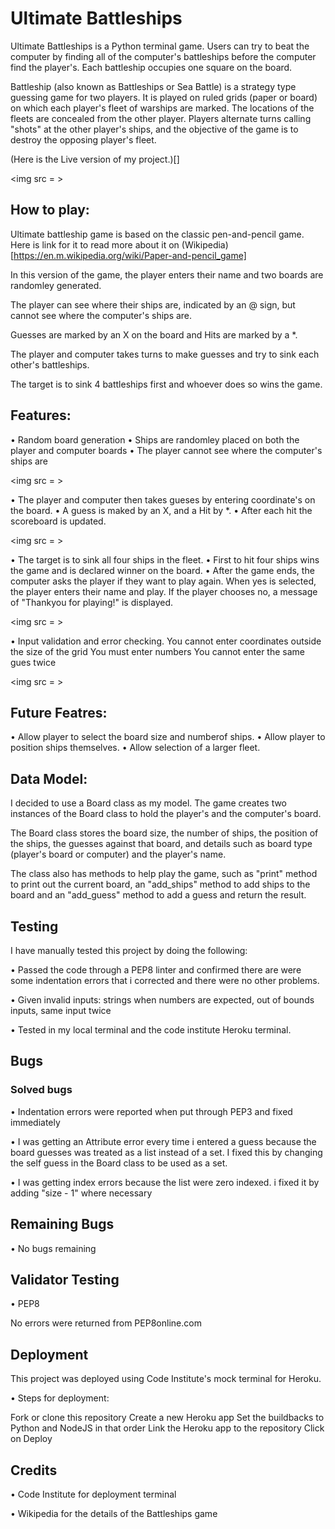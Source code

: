 # Ultimate Battleships

Ultimate Battleships is a Python terminal game. Users can try to beat the computer by finding all of the computer's battleships before the computer find the player's. Each battleship occupies one square on the board.

Battleship (also known as Battleships or Sea Battle) is a strategy type guessing game for two players. It is played on ruled grids (paper or board) on which each player's fleet of warships are marked. The locations of the fleets are concealed from the other player. Players alternate turns calling "shots" at the other player's ships, and the objective of the game is to destroy the opposing player's fleet.

(Here is the Live version of my project.)[]

<img src = >

## How to play:

Ultimate battleship game is based on the classic pen-and-pencil game. Here is link for it to read more about it on (Wikipedia)[https://en.m.wikipedia.org/wiki/Paper-and-pencil_game]

In this version of the game, the player enters their name and two boards are randomley generated.

The player can see where their ships are, indicated by an @ sign, but cannot see where the computer's ships are.

Guesses are marked by an X on the board and Hits are marked by a *.

The player and computer takes turns to make guesses and try to sink each other's battleships.

The target is to sink 4 battleships first and whoever does so wins the game. 


## Features:

• Random board generation
• Ships are randomley placed on both the player and computer boards
• The player cannot see where the computer's ships are

<img src = >

• The player and computer then takes gueses by entering coordinate's on the board.
• A guess is maked by an X, and a Hit by *.
• After each hit the scoreboard is updated.

<img src = >

• The target is to sink all four ships in the fleet.
• First to hit four ships wins the game and is declared winner on the board.
• After the game ends, the computer asks the player if they want to play again. When yes is selected, the player enters their name and play. If the player chooses no, a message of "Thankyou for playing!" is displayed.

<img src = >

• Input validation and error checking.
You cannot enter coordinates outside the size of the grid
You must enter numbers
You cannot enter the same gues twice

<img src = >

## Future Featres:

• Allow player to select the board size and numberof ships.
• Allow player to position ships themselves.
• Allow selection of a larger fleet.

## Data Model:

I decided to use a Board class as my model. The game creates two instances of the Board class to hold the player's and the computer's board.

The Board class stores the board size, the number of ships, the position of the ships, the guesses against that board, and details such as board type (player's board or computer) and the player's name.

The class also has methods to help play the game, such as "print" method to print out the current board, an "add_ships" method to add ships to the board and an "add_guess" method to add a guess and return the result.


## Testing

I have manually tested this project by doing the following:

• Passed the code through a PEP8 linter and confirmed there are were some indentation errors that i corrected and there were no other problems.

• Given invalid inputs: strings when numbers are expected, out of bounds inputs, same input twice

• Tested in my local terminal and the code institute Heroku terminal.

## Bugs 

### Solved bugs

• Indentation errors were reported when put through PEP3 and fixed immediately

• I was getting an Attribute error every time i entered a guess because the board guesses was treated as a list instead of a set. I fixed this by changing the self guess in the Board class to be used as a set. 

• I was getting index errors because the list were zero indexed. i fixed it by adding "size - 1" where necessary

## Remaining Bugs

• No bugs remaining

## Validator Testing 

• PEP8

No errors were returned from PEP8online.com

## Deployment

This project was deployed using Code Institute's mock terminal for Heroku.

• Steps for deployment:

Fork or clone this repository
Create a new Heroku app
Set the buildbacks to Python and NodeJS in that order
Link the Heroku app to the repository
Click on Deploy

## Credits

• Code Institute for deployment terminal 

• Wikipedia for the details of the Battleships game
